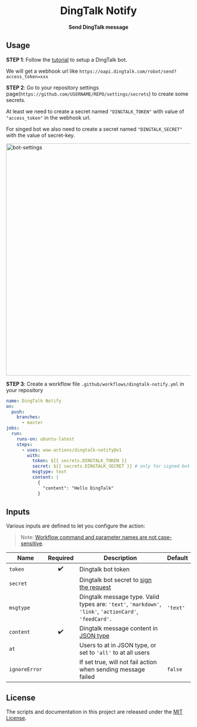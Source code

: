 <h1 align="center">DingTalk Notify</h1>
<p align="center"><strong>Send DingTalk message</strong></p>

## Usage

**STEP 1**: Follow the [tutorial](https://developers.dingtalk.com/document/robots/custom-robot-access) to setup a DingTalk bot.

We will get a webhook url like `https://oapi.dingtalk.com/robot/send?access_token=xxx`

**STEP 2**: Go to your repository settings page(`https://github.com/USERNAME/REPO/settings/secrets`) to create some secrets.

At least we need to create a secret named `"DINGTALK_TOKEN"` with value of `"access_token"` in the webhook url.

For singed bot we also need to create a secret named `"DINGTALK_SECRET"` with the value of secret-key.

<img src="https://github.com/wow-actions/dingtalk-notify/blob/master/screenshots/bot-settings.jpg?raw=true" alt="bot-settings" width="633"/>

**STEP 3**: Create a workflow file `.github/workflows/dingtalk-notify.yml` in your repository

```yml
name: DingTalk Notify
on:
  push:
    branches:
      - master
jobs:
  run:
    runs-on: ubuntu-latest
    steps:
      - uses: wow-actions/dingtalk-notify@v1
        with:
          token: ${{ secrets.DINGTALK_TOKEN }}
          secret: ${{ secrets.DINGTALK_SECRET }} # only for signed bot
          msgtype: text
          content: |
            {
              "content": "Hello DingTalk"
            }
```

## Inputs

Various inputs are defined to let you configure the action:

> Note: [Workflow command and parameter names are not case-sensitive](https://docs.github.com/en/free-pro-team@latest/actions/reference/workflow-commands-for-github-actions#about-workflow-commands).

| Name | Required | Description | Default |
| --- | :-: | --- | --- |
| `token` | ✔️ | Dingtalk bot token |  |
| `secret` |  | Dingtalk bot secret to [sign the request](https://developers.dingtalk.com/document/robots/customize-robot-security-settings) |  |
| `msgtype` |  | Dingtalk message type. Valid types are: `'text'`, `'markdown'`, `'link'`, `'actionCard'`, `'feedCard'`. | `'text'` |
| `content` | ✔️ | Dingtalk message content in [JSON type](https://developers.dingtalk.com/document/robots/custom-robot-access) |  |
| `at` |  | Users to at in JSON type, or set to `'all'` to at all users |  |
| `ignoreError` |  | If set true, will not fail action when sending message failed | `false` |

## License

The scripts and documentation in this project are released under the [MIT License](LICENSE).
